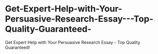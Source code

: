 # Get-Expert-Help-with-Your-Persuasive-Research-Essay---Top-Quality-Guaranteed-
Get Expert Help with Your Persuasive Research Essay - Top Quality Guaranteed!
